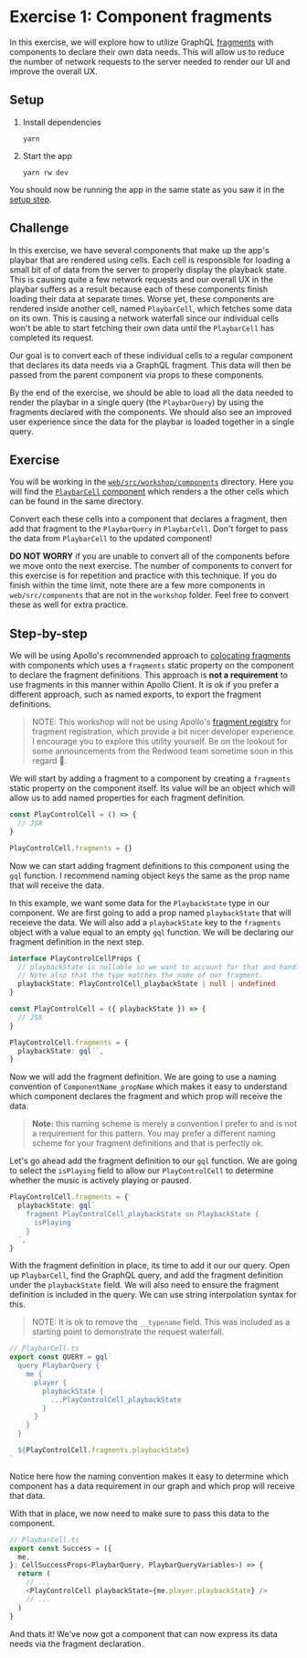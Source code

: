 # Exercise 1: Component fragments

In this exercise, we will explore how to utilize GraphQL [fragments](https://graphql.org/learn/queries/#fragments) with components to declare their own data needs. This will allow us to reduce the number of network requests to the server needed to render our UI and improve the overall UX.

## Setup

1. Install dependencies
   ```
   yarn
   ```
2. Start the app
   ```
   yarn rw dev
   ```

You should now be running the app in the same state as you saw it in the [setup step](https://github.com/jerelmiller/redwoodjs-conf-2023-workshop/tree/main/00-setup).

## Challenge

In this exercise, we have several components that make up the app's playbar that are rendered using cells. Each cell is responsible for loading a small bit of of data from the server to properly display the playback state. This is causing quite a few network requests and our overall UX in the playbar suffers as a result because each of these components finish loading their data at separate times. Worse yet, these components are rendered inside another cell, named `PlaybarCell`, which fetches some data on its own. This is causing a network waterfall since our individual cells won't be able to start fetching their own data until the `PlaybarCell` has completed its request.

Our goal is to convert each of these individual cells to a regular component that declares its data needs via a GraphQL fragment. This data will then be passed from the parent component via props to these components.

By the end of the exercise, we should be able to load all the data needed to render the playbar in a single query (the `PlaybarQuery`) by using the fragments declared with the components. We should also see an improved user experience since the data for the playbar is loaded together in a single query.

## Exercise

You will be working in the [`web/src/workshop/components`](https://github.com/jerelmiller/redwoodjs-conf-2023-workshop/tree/main/01-component-fragments/web/src/workshop/components) directory. Here you will find the [`PlaybarCell` component](https://github.com/jerelmiller/redwoodjs-conf-2023-workshop/blob/main/01-component-fragments/web/src/workshop/components/PlaybarCell/PlaybarCell.tsx) which renders a the other cells which can be found in the same directory.

Convert each these cells into a component that declares a fragment, then add that fragment to the `PlaybarQuery` in `PlaybarCell`. Don't forget to pass the data from `PlaybarCell` to the updated component!

**DO NOT WORRY** if you are unable to convert all of the components before we move onto the next exercise. The number of components to convert for this exercise is for repetition and practice with this technique. If you do finish within the time limit, note there are a few more components in `web/src/components` that are not in the `workshop` folder. Feel free to convert these as well for extra practice.

## Step-by-step

We will be using Apollo's recommended approach to [colocating fragments](https://www.apollographql.com/docs/react/data/fragments#colocating-fragments) with components which uses a `fragments` static property on the component to declare the fragment definitions. This approach is **not a requirement** to use fragments in this manner within Apollo Client. It is ok if you prefer a different approach, such as named exports, to export the fragment definitions.

> NOTE: This workshop will not be using Apollo's [fragment registry](https://www.apollographql.com/docs/react/data/fragments#registering-named-fragments-using-createfragmentregistry) for fragment registration, which provide a bit nicer developer experience. I encourage you to explore this utility yourself. Be on the lookout for some announcements from the Redwood team sometime soon in this regard 🙂.

We will start by adding a fragment to a component by creating a `fragments` static property on the component itself. Its value will be an object which will allow us to add named properties for each fragment definition.

```ts
const PlayControlCell = () => {
  // JSX
}

PlayControlCell.fragments = {}
```

Now we can start adding fragment definitions to this component using the `gql` function. I recommend naming object keys the same as the prop name that will receive the data.

In this example, we want some data for the `PlaybackState` type in our component. We are first going to add a prop named `playbackState` that will receieve the data. We will also add a `playbackState` key to the `fragments` object with a value equal to an empty `gql` function. We will be declaring our fragment definition in the next step.

```ts
interface PlayControlCellProps {
  // playbackState is nullable so we want to account for that and handle the fallback.
  // Note also that the type matches the name of our fragment.
  playbackState: PlayControlCell_playbackState | null | undefined
}

const PlayControlCell = ({ playbackState }) => {
  // JSX
}

PlayControlCell.fragments = {
  playbackState: gql``,
}
```

Now we will add the fragment definition. We are going to use a naming convention of `ComponentName_propName` which makes it easy to understand which component declares the fragment and which prop will receive the data.

> **Note:** this naming scheme is merely a convention I prefer to and is not a requirement for this pattern. You may prefer a different naming scheme for your fragment definitions and that is perfectly ok.

Let's go ahead add the fragment definition to our `gql` function. We are going to select the `isPlaying` field to allow our `PlayControlCell` to determine whether the music is actively playing or paused.

```ts
PlayControlCell.fragments = {
  playbackState: gql`
    fragment PlayControlCell_playbackState on PlaybackState {
      isPlaying
    }
  `,
}
```

With the fragment definition in place, its time to add it our our query. Open up `PlaybarCell`, find the GraphQL query, and add the fragment definition under the `playbackState` field. We will also need to ensure the fragment definition is included in the query. We can use string interpolation syntax for this.

> NOTE: It is ok to remove the `__typename` field. This was included as a starting point to demonstrate the request waterfall.

```ts
// PlaybarCell.ts
export const QUERY = gql`
  query PlaybarQuery {
    me {
      player {
        playbackState {
          ...PlayControlCell_playbackState
        }
      }
    }
  }

  ${PlayControlCell.fragments.playbackState}
`
```

Notice here how the naming convention makes it easy to determine which component has a data requirement in our graph and which prop will receive that data.

With that in place, we now need to make sure to pass this data to the component.

```ts
// PlaybarCell.ts
export const Success = ({
  me,
}: CellSuccessProps<PlaybarQuery, PlaybarQueryVariables>) => {
  return (
    // ...
    <PlayControlCell playbackState={me.player.playbackState} />
    // ...
  )
}
```

And thats it! We've now got a component that can now express its data needs via the fragment declaration.
